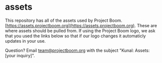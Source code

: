 # assets
This repository has all of the assets used by Project Boom. [https://assets.projectboom.org](https://assets.projectboom.org). These are where assets should be pulled from. If using the Project Boom logo, we ask that you used the links below so that if our logo changes it automaticly updates in your use. 

Question? Email [team@projectboom.org](team@projectboom.org) with the subject "Kunal: Assets: [your inquiry]".
